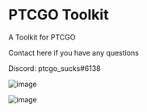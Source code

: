 # PTCGO Toolkit
A Toolkit for PTCGO

Contact here if you have any questions

Discord: ptcgo_sucks#6138

![image](https://user-images.githubusercontent.com/48207556/54902094-9f3a4300-4e95-11e9-88b2-856df5def411.png)

![image](https://user-images.githubusercontent.com/48207556/55060950-dd6b6a00-502f-11e9-9fd4-6c4a5bcb2ea7.png)
